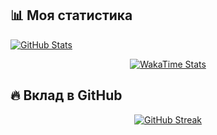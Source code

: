 

## 📊 Моя статистика
[![GitHub Stats](https://github-readme-stats.vercel.app/api?username=huseinmirahmatov&show_icons=true&count_private=true&theme=radical&hide_border=true&bg_color=0d1117&title_color=7A3FF7&icon_color=7A3FF7)](https://github.com/Siyavush1411)

<div align="center">
  
[![WakaTime Stats](https://github-readme-stats.vercel.app/api/wakatime?username=dnneeep&theme=radical&hide_border=true&bg_color=0d1117&title_color=7A3FF7)](https://wakatime.com/@huseinmirahmatov)

</div>

## 🔥 Вклад в GitHub

<div align="center">
  
  [![GitHub Streak](https://streak-stats.demolab.com?user=huseinmirahmatov&theme=radical&hide_border=true&background=0D1117&stroke=7A3FF7&ring=7A3FF7&fire=7A3FF7&currStreakNum=FFFFFF&sideNums=7A3FF7&currStreakLabel=7A3FF7)](https://git.io/streak-stats)

</div>
